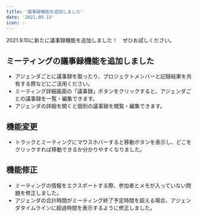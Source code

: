 ```yaml
---
title: '議事録機能を追加しました'
date: '2021.09.13'
icon: ✨
---
```

2021.9.10に新たに議事録機能を追加しました！　ぜひお試しください。

## ミーティングの議事録機能を追加しました
- アジェンダごとに議事録を取ったり、プロジェクトメンバーと記録結果を共有する際などにご活用ください。
- ミーティング詳細画面の「議事録」ボタンをクリックすると、アジェンダごとの議事録を一覧・編集できます。
- アジェンダの詳細を開くと個別の議事録を閲覧・編集できます。

## 機能変更
- トラックとミーティングにマウスホバーすると移動ボタンを表示し、どこをクリックすれば移動できるか分かりやすくなりました。

## 機能修正
- ミーティングの情報をエクスポートする際、参加者とメモが入っていない問題を修正しました。
- アジェンダの合計時間がミーティング終了予定時間を超える場合、アジェンダタイムラインに超過時間を表示するように修正しました。
